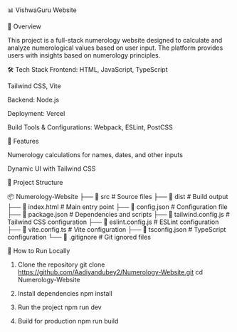 📊 VishwaGuru Website

📌 Overview

This project is a full-stack numerology website designed to calculate and analyze numerological values based on user input. The platform provides users with insights based on numerology principles.

🛠️ Tech Stack
Frontend: HTML, JavaScript, TypeScript

Tailwind CSS, Vite

Backend: Node.js

Deployment: Vercel

Build Tools & Configurations: Webpack, ESLint, PostCSS

🚀 Features

Numerology calculations for names, dates, and other inputs

Dynamic UI with Tailwind CSS

📂 Project Structure

📦 Numerology-Website
├── 📂 src              # Source files
├── 📂 dist             # Build output
├── 📜 index.html       # Main entry point
├── 📜 config.json      # Configuration file
├── 📜 package.json     # Dependencies and scripts
├── 📜 tailwind.config.js  # Tailwind CSS configuration
├── 📜 eslint.config.js # ESLint configuration
├── 📜 vite.config.ts   # Vite configuration
├── 📜 tsconfig.json    # TypeScript configuration
└── 📜 .gitignore       # Git ignored files

📌 How to Run Locally

1. Clone the repository
git clone https://github.com/Aadiyandubey2/Numerology-Website.git
cd Numerology-Website

2. Install dependencies
npm install

3. Run the project
npm run dev

4. Build for production
npm run build

